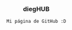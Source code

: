 <h3 style="text-align:center;">diegHUB</h2>

<figure style="text-align:center;">

    Mi página de GitHub :D

</figure>
